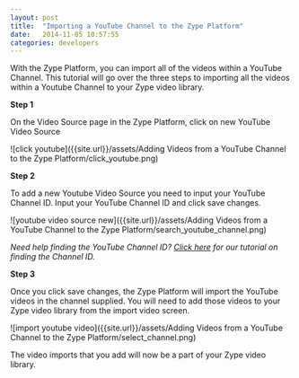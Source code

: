 ```yaml
---
layout: post
title:  "Importing a YouTube Channel to the Zype Platform"
date:   2014-11-05 10:57:55
categories: developers
---
```


With the Zype Platform, you can import all of the videos within a YouTube Channel.
This tutorial will go over the three steps to importing all the videos within a Youtube
Channel to your Zype video library.

**Step 1**

On the Video Source page in the Zype Platform, click on new YouTube Video Source

![click youtube]({{site.url}}/assets/Adding Videos from a YouTube Channel to the Zype Platform/click_youtube.png)

**Step 2**

To add a new Youtube Video Source you need to input your YouTube Channel ID. Input
your YouTube Channel ID and click save changes.

![youtube video source new]({{site.url}}/assets/Adding Videos from a YouTube Channel to the Zype Platform/search_youtube_channel.png)

*Need help finding the YouTube Channel ID? [Click here](/posts/2014/11/04/finding-youtube-channel-id/) for
our tutorial on finding the Channel ID.*

**Step 3**

Once you click save changes, the Zype Platform will import the YouTube videos in the
channel supplied. You will need to add those videos to your Zype video library from
the import video screen.

![import youtube video]({{site.url}}/assets/Adding Videos from a YouTube Channel to the Zype Platform/select_channel.png)

The video imports that you add will now be a part of your Zype video library.